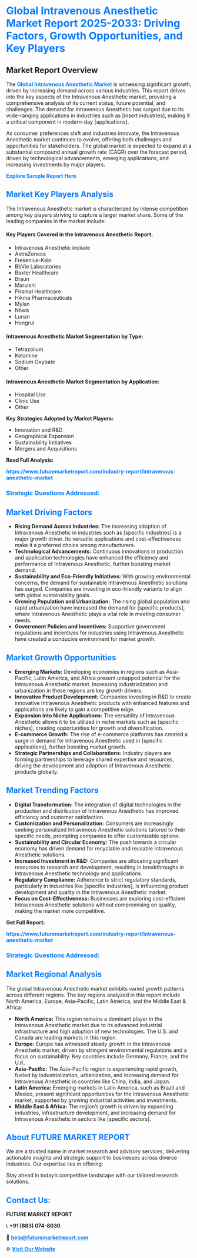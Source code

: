 <h1 style="color: #007BFF;">Global Intravenous Anesthetic Market Report 2025-2033: Driving Factors, Growth Opportunities, and Key Players</h1>

<section id="overview">
<h2>Market Report Overview</h2>
<p>The <a href="https://www.futuremarketreport.com/industry-report/intravenous-anesthetic-market" style="color: #007BFF; text-decoration: none;"><strong>Global Intravenous Anesthetic Market</strong></a> is witnessing significant growth, driven by increasing demand across various industries. This report delves into the key aspects of the Intravenous Anesthetic market, providing a comprehensive analysis of its current status, future potential, and challenges. The demand for Intravenous Anesthetic has surged due to its wide-ranging applications in industries such as [insert industries], making it a critical component in modern-day [applications].</p>
<p>As consumer preferences shift and industries innovate, the Intravenous Anesthetic market continues to evolve, offering both challenges and opportunities for stakeholders. The global market is expected to expand at a substantial compound annual growth rate (CAGR) over the forecast period, driven by technological advancements, emerging applications, and increasing investments by major players.</p>
</section>

<section id="overview">
<p><a href="https://www.futuremarketreport.com/request-sample/reportId=99464" style="color: #007BFF; text-decoration: none;"><strong>Explore Sample Report Here</strong></a></p>
</section>

<section id="key-players">
<h2 style="color: #007BFF;">Market Key Players Analysis</h2>
<p>The Intravenous Anesthetic market is characterized by intense competition among key players striving to capture a larger market share. Some of the leading companies in the market include:</p>
<h4>Key Players Covered in the Intravenous Anesthetic Report:</h4>
<ul><li>Intravenous Anesthetic include</li><li>AstraZeneca</li><li>Fresenius-Kabi</li><li>BbVie Laboratories</li><li>Baxter Healthcare</li><li>Braun</li><li>Maruishi</li><li>Piramal Healthcare</li><li>Hikma Pharmaceuticals</li><li>Mylan</li><li>Nhwa</li><li>Lunan</li><li>Hengrui</li></ul>
<h4>Intravenous Anesthetic Market Segmentation by Type:</h4>
<ul><li>Tetrazolium</li><li>Ketamine</li><li>Sodium Oxybate</li><li>Other</li></ul>

<h4>Intravenous Anesthetic Market Segmentation by Application:</h4>
<ul><li>Hospital Use</li><li>Clinic Use</li><li>Other</li></ul>
<p><strong>Key Strategies Adopted by Market Players:</strong></p>
<ul>
<li>Innovation and R&D</li>
<li>Geographical Expansion</li>
<li>Sustainability Initiatives</li>
<li>Mergers and Acquisitions</li>
</ul>
</section>

<section>
<p><strong>Read Full Analysis: </strong></p><a href="https://www.futuremarketreport.com/industry-report/intravenous-anesthetic-market" style="color: #007BFF; text-decoration: none;"><strong>https://www.futuremarketreport.com/industry-report/intravenous-anesthetic-market</strong></a>
<h3 style="color: #007BFF;">Strategic Questions Addressed:</h3>
</section>

<section id="driving-factors">
<h2 style="color: #007BFF;">Market Driving Factors</h2>
<ul>
<li><strong>Rising Demand Across Industries:</strong> The increasing adoption of Intravenous Anesthetic in industries such as [specific industries] is a major growth driver. Its versatile applications and cost-effectiveness make it a preferred choice among manufacturers.</li>
<li><strong>Technological Advancements:</strong> Continuous innovations in production and application technologies have enhanced the efficiency and performance of Intravenous Anesthetic, further boosting market demand.</li>
<li><strong>Sustainability and Eco-Friendly Initiatives:</strong> With growing environmental concerns, the demand for sustainable Intravenous Anesthetic solutions has surged. Companies are investing in eco-friendly variants to align with global sustainability goals.</li>
<li><strong>Growing Population and Urbanization:</strong> The rising global population and rapid urbanization have increased the demand for [specific products], where Intravenous Anesthetic plays a vital role in meeting consumer needs.</li>
<li><strong>Government Policies and Incentives:</strong> Supportive government regulations and incentives for industries using Intravenous Anesthetic have created a conducive environment for market growth.</li>
</ul>
</section>

<section id="growth-opportunities">
<h2 style="color: #007BFF;">Market Growth Opportunities</h2>
<ul>
<li><strong>Emerging Markets:</strong> Developing economies in regions such as Asia-Pacific, Latin America, and Africa present untapped potential for the Intravenous Anesthetic market. Increasing industrialization and urbanization in these regions are key growth drivers.</li>
<li><strong>Innovative Product Development:</strong> Companies investing in R&D to create innovative Intravenous Anesthetic products with enhanced features and applications are likely to gain a competitive edge.</li>
<li><strong>Expansion into Niche Applications:</strong> The versatility of Intravenous Anesthetic allows it to be utilized in niche markets such as [specific niches], creating opportunities for growth and diversification.</li>
<li><strong>E-commerce Growth:</strong> The rise of e-commerce platforms has created a surge in demand for Intravenous Anesthetic used in [specific applications], further boosting market growth.</li>
<li><strong>Strategic Partnerships and Collaborations:</strong> Industry players are forming partnerships to leverage shared expertise and resources, driving the development and adoption of Intravenous Anesthetic products globally.</li>
</ul>
</section>

<section id="trending-factors">
<h2 style="color: #007BFF;">Market Trending Factors</h2>
<ul>
<li><strong>Digital Transformation:</strong> The integration of digital technologies in the production and distribution of Intravenous Anesthetic has improved efficiency and customer satisfaction.</li>
<li><strong>Customization and Personalization:</strong> Consumers are increasingly seeking personalized Intravenous Anesthetic solutions tailored to their specific needs, prompting companies to offer customizable options.</li>
<li><strong>Sustainability and Circular Economy:</strong> The push towards a circular economy has driven demand for recyclable and reusable Intravenous Anesthetic solutions.</li>
<li><strong>Increased Investment in R&D:</strong> Companies are allocating significant resources to research and development, resulting in breakthroughs in Intravenous Anesthetic technology and applications.</li>
<li><strong>Regulatory Compliance:</strong> Adherence to strict regulatory standards, particularly in industries like [specific industries], is influencing product development and quality in the Intravenous Anesthetic market.</li>
<li><strong>Focus on Cost-Effectiveness:</strong> Businesses are exploring cost-efficient Intravenous Anesthetic solutions without compromising on quality, making the market more competitive.</li>
</ul>
</section>

<section>
<p><strong>Get Full Report: </strong></p><a href="https://www.futuremarketreport.com/industry-report/intravenous-anesthetic-market" style="color: #007BFF; text-decoration: none;"><strong>https://www.futuremarketreport.com/industry-report/intravenous-anesthetic-market</strong></a>
<h3 style="color: #007BFF;">Strategic Questions Addressed:</h3>
</section>


<section id="regional-analysis">
<h2 style="color: #007BFF;">Market Regional Analysis</h2>
<p>The global Intravenous Anesthetic market exhibits varied growth patterns across different regions. The key regions analyzed in this report include North America, Europe, Asia-Pacific, Latin America, and the Middle East & Africa:</p>
<ul>
<li><strong>North America:</strong> This region remains a dominant player in the Intravenous Anesthetic market due to its advanced industrial infrastructure and high adoption of new technologies. The U.S. and Canada are leading markets in this region.</li>
<li><strong>Europe:</strong> Europe has witnessed steady growth in the Intravenous Anesthetic market, driven by stringent environmental regulations and a focus on sustainability. Key countries include Germany, France, and the U.K.</li>
<li><strong>Asia-Pacific:</strong> The Asia-Pacific region is experiencing rapid growth, fueled by industrialization, urbanization, and increasing demand for Intravenous Anesthetic in countries like China, India, and Japan.</li>
<li><strong>Latin America:</strong> Emerging markets in Latin America, such as Brazil and Mexico, present significant opportunities for the Intravenous Anesthetic market, supported by growing industrial activities and investments.</li>
<li><strong>Middle East & Africa:</strong> The region’s growth is driven by expanding industries, infrastructure development, and increasing demand for Intravenous Anesthetic in sectors like [specific sectors].</li>
</ul>
</section>

<footer>
<h2 style="color: #007BFF;">About FUTURE MARKET REPORT</h2>
<p>We are a trusted name in market research and advisory services, delivering actionable insights and strategic support to businesses across diverse industries. Our expertise lies in offering:</p>

<p>Stay ahead in today’s competitive landscape with our tailored research solutions.</p>

<h2 style="color: #007BFF;">Contact Us:</h2>
<p><strong>FUTURE MARKET REPORT</strong></p>
<p>📞 <strong>+91 (883) 074-8030</strong></p>
<p>📧 <strong><a href="mailto:help@futuremarketreport.com" style="color: #007BFF;">help@futuremarketreport.com</a></strong></p>
<p>🌐 <strong><a href="https://www.futuremarketreport.com/" style="color: #007BFF;">Visit Our Website</a></strong></p>
</footer>